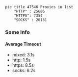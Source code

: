 
```mermaid
pie title 47546 Proxies in list
    "HTTP" : 25686
    "HTTPS": 7354
    "SOCKS" : 20131
```

### Some Info
#### Average Timeout

- mixed: 3.1s
- http: 1.5s
- https: 8.5s
- socks: 6.2s